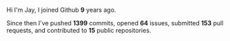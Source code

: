 Hi I'm Jay, I joined Github **9** years ago.

Since then I've pushed **1399** commits, opened **64** issues, submitted **153** pull requests, and contributed to **15** public repositories.
